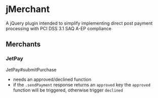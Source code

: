 # jMerchant
A jQuery plugin intended to simplify implementing direct post payment processing with PCI DSS 3.1 SAQ A-EP compliance

## Merchants

### JetPay
JetPay#submitPurchase
  - needs an approved/declined function
  - if the `.sendPayment` response returns an `approved` key the `approved` function will be triggered, otherwise trigger `declined`

